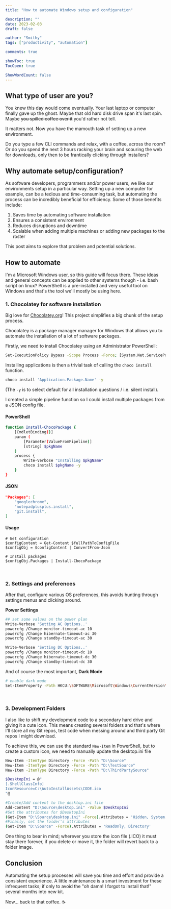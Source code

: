 ```yaml
---
title: "How to automate Windows setup and configuration"

description: ""
date: 2023-02-03
draft: false

author: "Smithy"
tags: ["productivity", "automation"]

comments: true

showToc: true
TocOpen: true

ShowWordCount: false
---
```


## What type of user are you?

You knew this day would come eventually. Your last laptop or computer finally gave up the ghost. 
Maybe that old hard disk drive span it's last spin. Maybe ~~you spilled coffee over it~~ you'd rather not tell.

It matters not. Now you have the mamouth task of setting up a new environment.

Do you type a few CLI commands and relax, with a coffee, across the room? Or do you spend the next 3 hours racking your brain and scouring the web for downloads, only then to be frantically clicking through installers?

## Why automate setup/configuration?

As software developers, programmers and/or power users, we like our environments setup in a particular way. Setting up a new computer for example, can be a tedious and time-consuming task, but automating the process can be incredibly beneficial for efficiency. Some of those benefits include:

1. Saves time by automating software installation
2. Ensures a consistent environment
3. Reduces disruptions and downtime
4. Scalable when adding multiple machines or adding new packages to the roster

This post aims to explore that problem and potential solutions.

## How to automate 

I'm a Microsoft Windows user, so this guide will focus there. These ideas and general concepts can be applied to other systems though - i.e. bash script on linux?
PowerShell is a pre-installed and very useful tool on Windows and that's the tool we'll mostly be using here.

### 1. Chocolatey for software installation

Big love for [Chocolatey.org](https://chocolatey.org/)! This project simplifies a big chunk of the setup process.

Chocolatey is a package manager manager for Windows that allows you to automate the installation of a lot of software packages.

Firstly, we need to install Chocolatey using an Administrator PowerShell:

```bash
Set-ExecutionPolicy Bypass -Scope Process -Force; [System.Net.ServicePointManager]::SecurityProtocol = [System.Net.ServicePointManager]::SecurityProtocol -bor 3072; iex ((New-Object System.Net.WebClient).DownloadString('https://community.chocolatey.org/install.ps1'))
```

Installing applications is then a trivial task of calling the `choco install` function.

```bash
choco install 'Application.Package.Name' -y
```

(The `-y` is to select default for all installation questions / i.e. silent install).

I created a simple pipeline function so I could install multiple packages from a JSON config file.

#### PowerShell
```bash
function Install-ChocoPackage {
    [CmdletBinding()]
    param (
        [Parameter(ValueFromPipeline)]
    	[string] $pkgName
    )
    process {
        Write-Verbose "Installing $pkgName"
        choco install $pkgName -y
    }
}
```

#### JSON
```json
"Packages": [
    "googlechrome",
    "notepadplusplus.install",
    "git.install",
]
```

#### Usage
```
# Get configuration
$configContent = Get-Content $fullPathToConfigFile
$configObj = $configContent | ConvertFrom-Json

# Install packages
$configObj.Packages | Install-ChocoPackage
```

&nbsp;
### 2. Settings and preferences

After that, configure various OS preferences, this avoids hunting through settings menus and clicking around.

**Power Settings**

```bash
## set some values on the power plan
Write-Verbose 'Setting AC Options..'
powercfg /Change monitor-timeout-ac 10
powercfg /Change hibernate-timeout-ac 30
powercfg /Change standby-timeout-ac 30

Write-Verbose 'Setting DC Options..'
powercfg /Change monitor-timeout-dc 10
powercfg /Change hibernate-timeout-dc 30
powercfg /Change standby-timeout-dc 30
```

And of course the most important, **Dark Mode**

```bash
# enable dark mode
Set-ItemProperty -Path HKCU:\SOFTWARE\Microsoft\Windows\CurrentVersion\Themes\Personalize -Name AppsUseLightTheme -Value 0
```

<!-- **Taskbar and Start Menu**

I'm still looking into configuring the start menu. There's an export method but importing seems to require group policy which is unfortunate! Grumbles. -->

&nbsp;
### 3. Development Folders

I also like to shift my development code to a secondary hard drive and giving it a cute icon.
This means creating several folders and that's where I'll store all my Git repos, test code when messing around and third party Git repos I might download.

To achieve this, we can use the standard `New-Item` in PowerShell, but to create a custom icon, we need to manually update the desktop.ini file

```bash
New-Item -ItemType Directory -Force -Path "D:\Source"
New-Item -ItemType Directory -Force -Path "D:\TestSource"
New-Item -ItemType Directory -Force -Path "D:\ThirdPartySource"

$DesktopIni = @"
[.ShellClassInfo]
IconResource=C:\AutoInstallAssets\CODE.ico
"@

#Create/Add content to the desktop.ini file
Add-Content "D:\Source\desktop.ini" -Value $DesktopIni
#Set the attributes for $DesktopIni
(Get-Item "D:\Source\desktop.ini" -Force).Attributes = 'Hidden, System, Archive'
#Finally, set the folder's attributes
(Get-Item "D:\Source" -Force).Attributes = 'ReadOnly, Directory'

```

One thing to bear in mind; wherever you store the icon file (.ICO) it must stay there forever, if you delete or move it, the folder will revert back to a folder image.

## Conclusion


Automating the setup processes will save you time and effort and provide a consistent experience.
A little maintenance is a smart investment for these infrequent tasks; if only to avoid the "oh damn! I forgot to install that!" several months into new kit.

Now... back to that coffee. ☕
